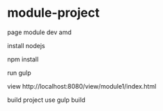 # module-project
page module dev amd

install nodejs

npm install

run gulp

view    http://localhost:8080/view/module1/index.html

build project use  gulp build